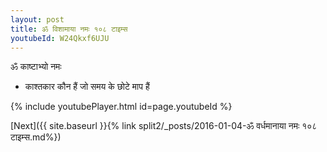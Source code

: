 ```yaml
---
layout: post
title: ॐ विशामाया नमः १०८ टाइम्स
youtubeId: W24Qkxf6UJU
---
```

 
 
 ॐ काष्टाभ्यो नमः  
 
 -  काश्तकार कौन हैं जो समय के छोटे माप हैं 
 
  
 
  
 
 
 
 
 
 


{% include youtubePlayer.html id=page.youtubeId %}
 
[Next]({{ site.baseurl }}{% link  split2/_posts/2016-01-04-ॐ वर्धमानाया नमः १०८ टाइम्स.md%})
 
